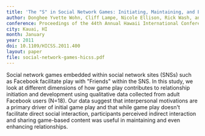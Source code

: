 ```yaml
---
title: 'The "S" in Social Network Games: Initiating, Maintaining, and Enhancing Relationships.' 
author: Donghee Yvette Wohn, Cliff Lampe, Nicole Ellison, Rick Wash, and Jessica Vitak
conference: Proceedings of the 44th Annual Hawaii International Conference on System Sciences (HICSS)
city: Kauai, HI
month: January
year: 2011
doi: 10.1109/HICSS.2011.400 
layout: paper
file: social-network-games-hicss.pdf
---
```


Social network games embedded within social network sites (SNSs) such as Facebook facilitate play with "Friends" within
the SNS. In this study, we look at different dimensions of how game play contributes to relationship initiation and
development using qualitative data collected from adult Facebook users (N=18). Our data suggest that interpersonal
motivations are a primary driver of initial game play and that while game play doesn't facilitate direct social
interaction, participants perceived indirect interaction and sharing game-based content was useful in maintaining and
even enhancing relationships.



